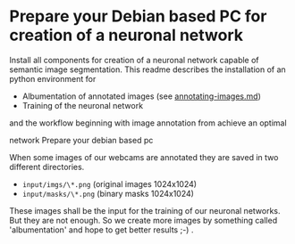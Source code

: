 # Prepare your Debian based PC for creation of a neuronal network

Install all components for creation of a neuronal network capable of semantic image segmentation. This 
readme describes the installation of an python environment for

- Albumentation of annotated images (see [annotating-images.md](manuals/annotating-images.md))
- Training of the neuronal network

and the workflow beginning with image annotation from achieve an optimal 

network Prepare your debian based pc 

When some images of our webcams are annotated they are saved in two different directories.

- `input/imgs/\*.png` (original images 1024x1024)
- `input/masks/\*.png` (binary masks 1024x1024)

These images shall be the input for the training of our neuronal networks. But they are not enough.
So we create more images by something called 'albumentation' and hope to get better results ;-) . 

